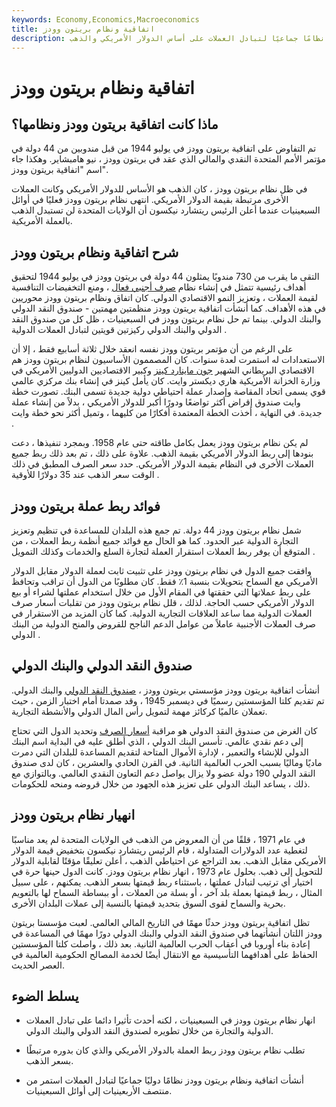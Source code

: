 ```yaml
---
keywords: Economy,Economics,Macroeconomics
title: اتفاقية ونظام بريتون وودز
description: أنشأت اتفاقية ونظام بريتون وودز نظامًا جماعيًا لتبادل العملات على أساس الدولار الأمريكي والذهب.
---
```


# اتفاقية ونظام بريتون وودز
## ماذا كانت اتفاقية بريتون وودز ونظامها؟

تم التفاوض على اتفاقية بريتون وودز في يوليو 1944 من قبل مندوبين من 44 دولة في مؤتمر الأمم المتحدة النقدي والمالي الذي عقد في بريتون وودز ، نيو هامبشاير. وهكذا جاء اسم "اتفاقية بريتون وودز".

في ظل نظام بريتون وودز ، كان الذهب هو الأساس للدولار الأمريكي وكانت العملات الأخرى مرتبطة بقيمة الدولار الأمريكي. انتهى نظام بريتون وودز فعليًا في أوائل السبعينيات عندما أعلن الرئيس ريتشارد نيكسون أن الولايات المتحدة لن تستبدل الذهب بالعملة الأمريكية.

## شرح اتفاقية ونظام بريتون وودز

التقى ما يقرب من 730 مندوبًا يمثلون 44 دولة في بريتون وودز في يوليو 1944 لتحقيق أهداف رئيسية تتمثل في إنشاء نظام [صرف أجنبي فعال](/foreign-exchange) ، ومنع التخفيضات التنافسية لقيمة العملات ، وتعزيز النمو الاقتصادي الدولي. كان اتفاق ونظام بريتون وودز محوريين في هذه الأهداف. كما أنشأت اتفاقية بريتون وودز منظمتين مهمتين - صندوق النقد الدولي والبنك الدولي. بينما تم حل نظام بريتون وودز في السبعينيات ، ظل كل من صندوق النقد الدولي والبنك الدولي ركيزتين قويتين لتبادل العملات الدولية .

على الرغم من أن مؤتمر بريتون وودز نفسه انعقد خلال ثلاثة أسابيع فقط ، إلا أن الاستعدادات له استمرت لعدة سنوات. كان المصممون الأساسيون لنظام بريتون وودز هم الاقتصادي البريطاني الشهير [جون ماينارد كينز](/john_maynard_keynes) وكبير الاقتصاديين الدوليين الأمريكي في وزارة الخزانة الأمريكية هاري ديكستر وايت. كان يأمل كينز في إنشاء بنك مركزي عالمي قوي يسمى اتحاد المقاصة وإصدار عملة احتياطي دولية جديدة تسمى البنك. تصورت خطة وايت صندوق إقراض أكثر تواضعًا ودورًا أكبر للدولار الأمريكي ، بدلاً من إنشاء عملة جديدة. في النهاية ، أخذت الخطة المعتمدة أفكارًا من كليهما ، وتميل أكثر نحو خطة وايت .

لم يكن نظام بريتون وودز يعمل بكامل طاقته حتى عام 1958. وبمجرد تنفيذها ، دعت بنودها إلى ربط الدولار الأمريكي بقيمة الذهب. علاوة على ذلك ، تم بعد ذلك ربط جميع العملات الأخرى في النظام بقيمة الدولار الأمريكي. حدد سعر الصرف المطبق في ذلك الوقت سعر الذهب عند 35 دولارًا للأوقية .

## فوائد ربط عملة بريتون وودز

شمل نظام بريتون وودز 44 دولة. تم جمع هذه البلدان للمساعدة في تنظيم وتعزيز التجارة الدولية عبر الحدود. كما هو الحال مع فوائد جميع أنظمة ربط العملات ، من المتوقع أن يوفر ربط العملات استقرار العملة لتجارة السلع والخدمات وكذلك التمويل .

وافقت جميع الدول في نظام بريتون وودز على تثبيت ثابت لعملة الدولار مقابل الدولار الأمريكي مع السماح بتحويلات بنسبة 1٪ فقط. كان مطلوبًا من الدول أن تراقب وتحافظ على ربط عملاتها التي حققتها في المقام الأول من خلال استخدام عملتها لشراء أو بيع الدولار الأمريكي حسب الحاجة. لذلك ، قلل نظام بريتون وودز من تقلبات أسعار صرف العملات الدولية مما ساعد العلاقات التجارية الدولية. كما كان المزيد من الاستقرار في صرف العملات الأجنبية عاملاً من عوامل الدعم الناجح للقروض والمنح الدولية من البنك الدولي .

## صندوق النقد الدولي والبنك الدولي

أنشأت اتفاقية بريتون وودز مؤسستي بريتون وودز ، [صندوق النقد الدولي](/imf) والبنك الدولي. تم تقديم كلتا المؤسستين رسميًا في ديسمبر 1945 ، وقد صمدتا أمام اختبار الزمن ، حيث تعملان عالميًا كركائز مهمة لتمويل رأس المال الدولي والأنشطة التجارية.

كان الغرض من صندوق النقد الدولي هو مراقبة [أسعار الصرف](/exchangerate) وتحديد الدول التي تحتاج إلى دعم نقدي عالمي. تأسس البنك الدولي ، الذي أطلق عليه في البداية اسم البنك الدولي للإنشاء والتعمير ، لإدارة الأموال المتاحة لتقديم المساعدة للبلدان التي دمرت ماديًا وماليًا بسبب الحرب العالمية الثانية. في القرن الحادي والعشرين ، كان لدى صندوق النقد الدولي 190 دولة عضو ولا يزال يواصل دعم التعاون النقدي العالمي. وبالتوازي مع ذلك ، يساعد البنك الدولي على تعزيز هذه الجهود من خلال قروضه ومنحه للحكومات.

## انهيار نظام بريتون وودز

في عام 1971 ، قلقًا من أن المعروض من الذهب في الولايات المتحدة لم يعد مناسبًا لتغطية عدد الدولارات المتداولة ، قام الرئيس ريتشارد نيكسون بتخفيض قيمة الدولار الأمريكي مقابل الذهب. بعد التراجع عن احتياطي الذهب ، أعلن تعليقًا مؤقتًا لقابلية الدولار للتحويل إلى ذهب. بحلول عام 1973 ، انهار نظام بريتون وودز. كانت الدول حينها حرة في اختيار أي ترتيب لتبادل عملتها ، باستثناء ربط قيمتها بسعر الذهب. يمكنهم ، على سبيل المثال ، ربط قيمتها بعملة بلد آخر ، أو بسلة من العملات ، أو ببساطة السماح لها بالتعويم بحرية والسماح لقوى السوق بتحديد قيمتها بالنسبة إلى عملات البلدان الأخرى.

تظل اتفاقية بريتون وودز حدثًا مهمًا في التاريخ المالي العالمي. لعبت مؤسستا بريتون وودز اللتان أنشأتهما في صندوق النقد الدولي والبنك الدولي دورًا مهمًا في المساعدة في إعادة بناء أوروبا في أعقاب الحرب العالمية الثانية. بعد ذلك ، واصلت كلتا المؤسستين الحفاظ على أهدافهما التأسيسية مع الانتقال أيضًا لخدمة المصالح الحكومية العالمية في العصر الحديث.

## يسلط الضوء

- انهار نظام بريتون وودز في السبعينيات ، لكنه أحدث تأثيرا دائما على تبادل العملات الدولية والتجارة من خلال تطويره لصندوق النقد الدولي والبنك الدولي.

- تطلب نظام بريتون وودز ربط العملة بالدولار الأمريكي والذي كان بدوره مرتبطًا بسعر الذهب.

- أنشأت اتفاقية ونظام بريتون وودز نظامًا دوليًا جماعيًا لتبادل العملات استمر من منتصف الأربعينيات إلى أوائل السبعينيات.

